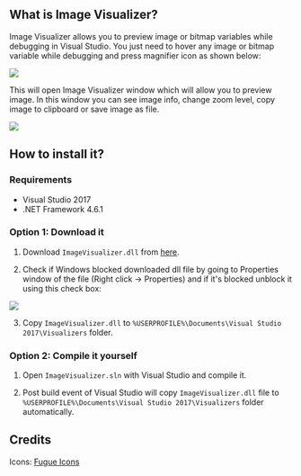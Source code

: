 ## What is Image Visualizer?

Image Visualizer allows you to preview image or bitmap variables while debugging in Visual Studio. You just need to hover any image or bitmap variable while debugging and press magnifier icon as shown below:

![](http://i.imgur.com/BlFYInS.png)

This will open Image Visualizer window which will allow you to preview image. In this window you can see image info, change zoom level, copy image to clipboard or save image as file.

![](http://i.imgur.com/2p5NIFg.png)

## How to install it?

### Requirements

* Visual Studio 2017
* .NET Framework 4.6.1

### Option 1: Download it

1. Download `ImageVisualizer.dll` from [here](https://github.com/Jaex/ImageVisualizer/releases/latest).

2. Check if Windows blocked downloaded dll file by going to Properties window of the file (Right click -> Properties) and if it's blocked unblock it using this check box:

 ![](http://i.imgur.com/TiPdU4G.png)

3. Copy `ImageVisualizer.dll` to `%USERPROFILE%\Documents\Visual Studio 2017\Visualizers` folder.

### Option 2: Compile it yourself

1. Open `ImageVisualizer.sln` with Visual Studio and compile it.

2. Post build event of Visual Studio will copy `ImageVisualizer.dll` file to `%USERPROFILE%\Documents\Visual Studio 2017\Visualizers` folder automatically.

## Credits

Icons: [Fugue Icons](http://p.yusukekamiyamane.com)